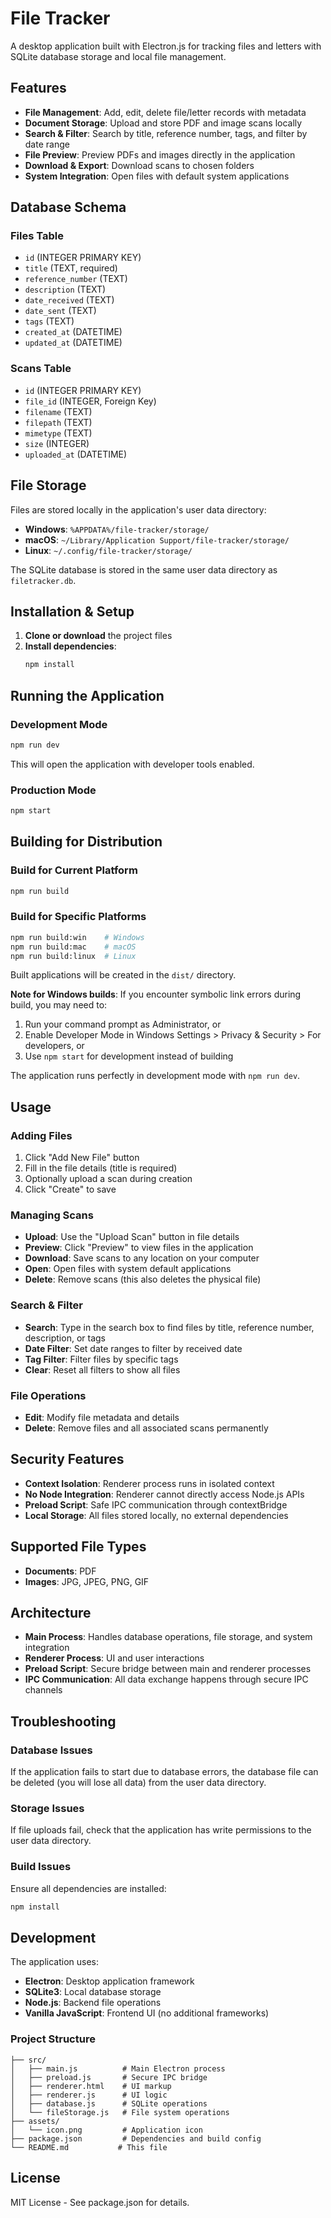# File Tracker

A desktop application built with Electron.js for tracking files and letters with SQLite database storage and local file management.

## Features

- **File Management**: Add, edit, delete file/letter records with metadata
- **Document Storage**: Upload and store PDF and image scans locally
- **Search & Filter**: Search by title, reference number, tags, and filter by date range
- **File Preview**: Preview PDFs and images directly in the application
- **Download & Export**: Download scans to chosen folders
- **System Integration**: Open files with default system applications

## Database Schema

### Files Table
- `id` (INTEGER PRIMARY KEY)
- `title` (TEXT, required)
- `reference_number` (TEXT)
- `description` (TEXT)
- `date_received` (TEXT)
- `date_sent` (TEXT)
- `tags` (TEXT)
- `created_at` (DATETIME)
- `updated_at` (DATETIME)

### Scans Table
- `id` (INTEGER PRIMARY KEY)
- `file_id` (INTEGER, Foreign Key)
- `filename` (TEXT)
- `filepath` (TEXT)
- `mimetype` (TEXT)
- `size` (INTEGER)
- `uploaded_at` (DATETIME)

## File Storage

Files are stored locally in the application's user data directory:
- **Windows**: `%APPDATA%/file-tracker/storage/`
- **macOS**: `~/Library/Application Support/file-tracker/storage/`
- **Linux**: `~/.config/file-tracker/storage/`

The SQLite database is stored in the same user data directory as `filetracker.db`.

## Installation & Setup

1. **Clone or download** the project files
2. **Install dependencies**:
   ```bash
   npm install
   ```

## Running the Application

### Development Mode
```bash
npm run dev
```
This will open the application with developer tools enabled.

### Production Mode
```bash
npm start
```

## Building for Distribution

### Build for Current Platform
```bash
npm run build
```

### Build for Specific Platforms
```bash
npm run build:win    # Windows
npm run build:mac    # macOS
npm run build:linux  # Linux
```

Built applications will be created in the `dist/` directory.

**Note for Windows builds**: If you encounter symbolic link errors during build, you may need to:
1. Run your command prompt as Administrator, or
2. Enable Developer Mode in Windows Settings > Privacy & Security > For developers, or
3. Use `npm start` for development instead of building

The application runs perfectly in development mode with `npm run dev`.

## Usage

### Adding Files
1. Click "Add New File" button
2. Fill in the file details (title is required)
3. Optionally upload a scan during creation
4. Click "Create" to save

### Managing Scans
- **Upload**: Use the "Upload Scan" button in file details
- **Preview**: Click "Preview" to view files in the application
- **Download**: Save scans to any location on your computer
- **Open**: Open files with system default applications
- **Delete**: Remove scans (this also deletes the physical file)

### Search & Filter
- **Search**: Type in the search box to find files by title, reference number, description, or tags
- **Date Filter**: Set date ranges to filter by received date
- **Tag Filter**: Filter files by specific tags
- **Clear**: Reset all filters to show all files

### File Operations
- **Edit**: Modify file metadata and details
- **Delete**: Remove files and all associated scans permanently

## Security Features

- **Context Isolation**: Renderer process runs in isolated context
- **No Node Integration**: Renderer cannot directly access Node.js APIs
- **Preload Script**: Safe IPC communication through contextBridge
- **Local Storage**: All files stored locally, no external dependencies

## Supported File Types

- **Documents**: PDF
- **Images**: JPG, JPEG, PNG, GIF

## Architecture

- **Main Process**: Handles database operations, file storage, and system integration
- **Renderer Process**: UI and user interactions
- **Preload Script**: Secure bridge between main and renderer processes
- **IPC Communication**: All data exchange happens through secure IPC channels

## Troubleshooting

### Database Issues
If the application fails to start due to database errors, the database file can be deleted (you will lose all data) from the user data directory.

### Storage Issues
If file uploads fail, check that the application has write permissions to the user data directory.

### Build Issues
Ensure all dependencies are installed:
```bash
npm install
```

## Development

The application uses:
- **Electron**: Desktop application framework
- **SQLite3**: Local database storage
- **Node.js**: Backend file operations
- **Vanilla JavaScript**: Frontend UI (no additional frameworks)

### Project Structure
```
├── src/
│   ├── main.js          # Main Electron process
│   ├── preload.js       # Secure IPC bridge
│   ├── renderer.html    # UI markup
│   ├── renderer.js      # UI logic
│   ├── database.js      # SQLite operations
│   └── fileStorage.js   # File system operations
├── assets/
│   └── icon.png         # Application icon
├── package.json         # Dependencies and build config
└── README.md           # This file
```

## License

MIT License - See package.json for details.